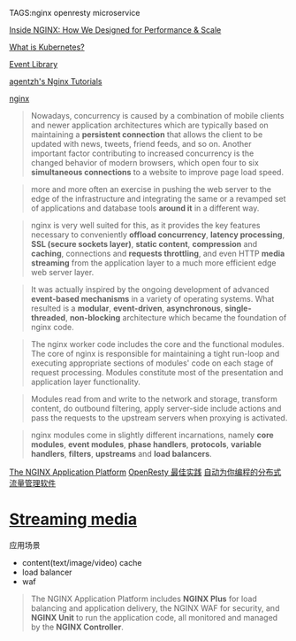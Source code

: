 TAGS:nginx openresty microservice

[Inside NGINX: How We Designed for Performance & Scale](https://www.nginx.com/blog/inside-nginx-how-we-designed-for-performance-scale/)

[What is Kubernetes?](https://kubernetes.io/docs/concepts/overview/what-is-kubernetes/)

[Event Library](https://redis.io/topics/internals-eventlib)


[agentzh's Nginx Tutorials ](https://openresty.org/download/agentzh-nginx-tutorials-en.html)

[nginx](http://aosabook.org/en/nginx.html)

> Nowadays, concurrency is caused by a combination of mobile clients and newer application architectures which are typically based on maintaining a **persistent connection** that allows the client to be updated with news, tweets, friend feeds, and so on. Another important factor contributing to increased concurrency is the changed behavior of modern browsers, which open four to six **simultaneous connections** to a website to improve page load speed.

> more and more often an exercise in pushing the web server to the edge of the infrastructure and integrating the same or a revamped set of applications and database tools **around it** in a different way.

> nginx is very well suited for this, as it provides the key features necessary to conveniently **offload concurrency**, **latency processing**, **SSL (secure sockets layer)**, **static content**, **compression** and **caching**, connections and **requests throttling**, and even HTTP **media streaming** from the application layer to a much more efficient edge web server layer.

>  It was actually inspired by the ongoing development of advanced **event-based mechanisms** in a variety of operating systems. What resulted is a **modular**, **event-driven**, **asynchronous**, **single-threaded**, **non-blocking** architecture which became the foundation of nginx code.

> The nginx worker code includes the core and the functional modules. The core of nginx is responsible for maintaining a tight run-loop and executing appropriate sections of modules' code on each stage of request processing. Modules constitute most of the presentation and application layer functionality. 

> Modules read from and write to the network and storage, transform content, do outbound filtering, apply server-side include actions and pass the requests to the upstream servers when proxying is activated.

>  nginx modules come in slightly different incarnations, namely **core modules**, **event modules**, **phase handlers**, **protocols**, **variable handlers**, **filters**, **upstreams** and **load balancers**. 

[The NGINX Application Platform](https://www.nginx.com/products/)
[OpenResty 最佳实践](https://moonbingbing.gitbooks.io/openresty-best-practices/content/)
[自动为你编程的分布式流量管理软件](https://openresty.com/en/)


# [Streaming media](https://www.nginx.com/products/nginx/streaming-media/)
应用场景
- content(text/image/video) cache
- load balancer
- waf

>  The NGINX Application Platform includes **NGINX Plus** for load balancing and application delivery, the NGINX WAF for security, and **NGINX Unit** to run the application code, all monitored and managed by the **NGINX Controller**.